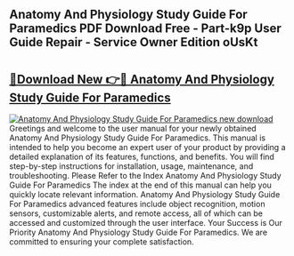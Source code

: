 ## Anatomy And Physiology Study Guide For Paramedics PDF Download Free - Part-k9p User Guide Repair - Service Owner Edition oUsKt

# <h2><a href="http://bc63704.oget.top/?id=Anatomy+And+Physiology+Study+Guide+For+Paramedics">🔗Download New 👉🔴 Anatomy And Physiology Study Guide For Paramedics</a></h2>

[![Anatomy And Physiology Study Guide For Paramedics new download](https://i.imgur.com/5g1atiW.png)](http://bc63704.oget.top/?id=Anatomy+And+Physiology+Study+Guide+For+Paramedics)
Greetings and welcome to the user manual for your newly obtained Anatomy And Physiology Study Guide For Paramedics. This manual is intended to help you become an expert user of your product by providing a detailed explanation of its features, functions, and benefits. You will find step-by-step instructions for installation, usage, maintenance, and troubleshooting. Please Refer to the Index Anatomy And Physiology Study Guide For Paramedics The index at the end of this manual can help you quickly locate relevant information. Anatomy And Physiology Study Guide For Paramedics advanced features include object recognition, motion sensors, customizable alerts, and remote access, all of which can be accessed and customized through the user interface. Your Success is Our Priority Anatomy And Physiology Study Guide For Paramedics. We are committed to ensuring your complete satisfaction.
